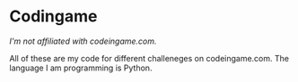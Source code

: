 # Codingame

*I'm not affiliated with codeingame.com.*

All of these are my code for different challeneges on codeingame.com.
The language I am programming is Python.
